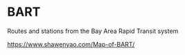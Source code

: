 # BART
Routes and stations from the Bay Area Rapid Transit system

https://www.shawenyao.com/Map-of-BART/
